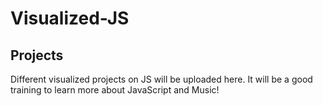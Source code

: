 # Visualized-JS


## Projects
Different visualized projects on JS will be uploaded here. It will be a good training to learn more about JavaScript and Music! 




